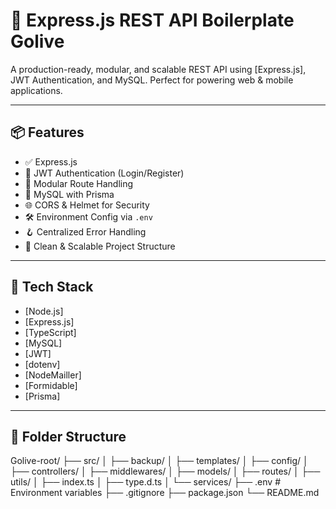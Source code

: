 # 🚀 Express.js REST API Boilerplate Golive

A production-ready, modular, and scalable REST API using [Express.js], JWT Authentication, and MySQL. Perfect for powering web & mobile applications.

---

## 📦 Features

- ✅ Express.js
- 🔐 JWT Authentication (Login/Register)
- 🔄 Modular Route Handling
- 🧱 MySQL with Prisma
- 🌐 CORS & Helmet for Security
- 🛠️ Environment Config via `.env`
- 🪝 Centralized Error Handling
- 📁 Clean & Scalable Project Structure

---

## 🧬 Tech Stack

- [Node.js]
- [Express.js]
- [TypeScript]
- [MySQL]
- [JWT]
- [dotenv]
- [NodeMailler]
- [Formidable]
- [Prisma]

---

## 📁 Folder Structure

Golive-root/
├── src/
│ ├── backup/
│ ├── templates/
│ ├── config/
│ ├── controllers/
│ ├── middlewares/
│ ├── models/
│ ├── routes/
│ ├── utils/
│ ├── index.ts
│ ├── type.d.ts
│ └── services/
├── .env # Environment variables
├── .gitignore
├── package.json
└── README.md
